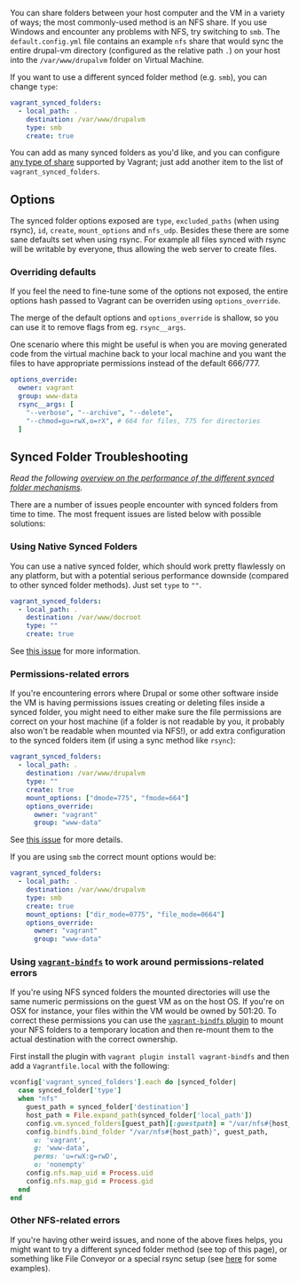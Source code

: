 You can share folders between your host computer and the VM in a variety of ways; the most commonly-used method is an NFS share. If you use Windows and encounter any problems with NFS, try switching to `smb`. The `default.config.yml` file contains an example `nfs` share that would sync the entire drupal-vm directory (configured as the relative path `.`) on your host into the `/var/www/drupalvm` folder on Virtual Machine.

If you want to use a different synced folder method (e.g. `smb`), you can change `type`:

```yaml
vagrant_synced_folders:
  - local_path: .
    destination: /var/www/drupalvm
    type: smb
    create: true
```

You can add as many synced folders as you'd like, and you can configure [any type of share](https://www.vagrantup.com/docs/synced-folders/index.html) supported by Vagrant; just add another item to the list of `vagrant_synced_folders`.

## Options

The synced folder options exposed are `type`, `excluded_paths` (when using rsync), `id`, `create`, `mount_options` and `nfs_udp`. Besides these there are some sane defaults set when using rsync. For example all files synced with rsync will be writable by everyone, thus allowing the web server to create files.

### Overriding defaults

If you feel the need to fine-tune some of the options not exposed, the entire options hash passed to Vagrant can be overriden using `options_override`.

The merge of the default options and `options_override` is shallow, so you can use it to remove flags from eg. `rsync__args`.

One scenario where this might be useful is when you are moving generated code from the virtual machine back to your local machine and you want the files to have appropriate permissions instead of the default 666/777.

```yaml
options_override:
  owner: vagrant
  group: www-data
  rsync__args: [
    "--verbose", "--archive", "--delete",
    "--chmod=gu=rwX,o=rX", # 664 for files, 775 for directories
  ]
```

## Synced Folder Troubleshooting

_Read the following [overview on the performance of the different synced folder mechanisms](../other/performance.md#synced-folder-performance)._


There are a number of issues people encounter with synced folders from time to time. The most frequent issues are listed below with possible solutions:

### Using Native Synced Folders

You can use a native synced folder, which should work pretty flawlessly on any platform, but with a potential serious performance downside (compared to other synced folder methods). Just set `type` to `""`.

```yaml
vagrant_synced_folders:
  - local_path: .
    destination: /var/www/docroot
    type: ""
    create: true
```

See [this issue](https://github.com/geerlingguy/drupal-vm/issues/67) for more information.

### Permissions-related errors

If you're encountering errors where Drupal or some other software inside the VM is having permissions issues creating or deleting files inside a synced folder, you might need to either make sure the file permissions are correct on your host machine (if a folder is not readable by you, it probably also won't be readable when mounted via NFS!), or add extra configuration to the synced folders item (if using a sync method like `rsync`):

```yaml
vagrant_synced_folders:
  - local_path: .
    destination: /var/www/drupalvm
    type: ""
    create: true
    mount_options: ["dmode=775", "fmode=664"]
    options_override:
      owner: "vagrant"
      group: "www-data"
```

See [this issue](https://github.com/geerlingguy/drupal-vm/issues/66) for more details.

If you are using `smb` the correct mount options would be:

```yaml
vagrant_synced_folders:
  - local_path: .
    destination: /var/www/drupalvm
    type: smb
    create: true
    mount_options: ["dir_mode=0775", "file_mode=0664"]
    options_override:
      owner: "vagrant"
      group: "www-data"
```

### Using [`vagrant-bindfs`](https://github.com/gael-ian/vagrant-bindfs) to work around permissions-related errors

If you're using NFS synced folders the mounted directories will use the same numeric permissions on the guest VM as on the host OS. If you're on OSX for instance, your files within the VM would be owned by 501:20. To correct these permissions you can use the [`vagrant-bindfs` plugin](https://github.com/gael-ian/vagrant-bindfs) to mount your NFS folders to a temporary location and then re-mount them to the actual destination with the correct ownership.

First install the plugin with `vagrant plugin install vagrant-bindfs` and then add a `Vagrantfile.local` with the following:

```rb
vconfig['vagrant_synced_folders'].each do |synced_folder|
  case synced_folder['type']
  when "nfs"
    guest_path = synced_folder['destination']
    host_path = File.expand_path(synced_folder['local_path'])
    config.vm.synced_folders[guest_path][:guestpath] = "/var/nfs#{host_path}"
    config.bindfs.bind_folder "/var/nfs#{host_path}", guest_path,
      u: 'vagrant',
      g: 'www-data',
      perms: 'u=rwX:g=rwD',
      o: 'nonempty'
    config.nfs.map_uid = Process.uid
    config.nfs.map_gid = Process.gid
  end
end
```

### Other NFS-related errors

If you're having other weird issues, and none of the above fixes helps, you might want to try a different synced folder method (see top of this page), or something like File Conveyor or a special rsync setup (see [here](http://wolfgangziegler.net/auto-rsync-local-changes-to-remote-server#comments) for some examples).
